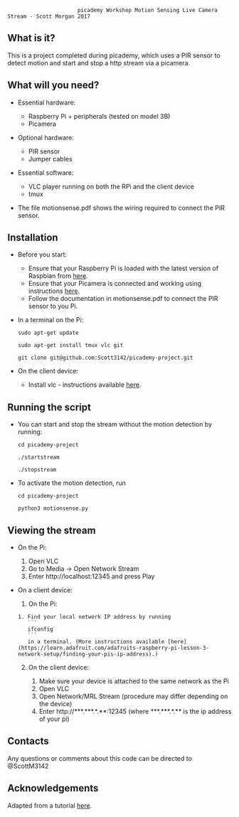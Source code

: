 
                          picademy Workshop Motion Sensing Live Camera Stream - Scott Morgan 2017

  What is it?
  -----------


  This is a project completed during picademy, which uses a PIR sensor to detect motion and start and stop a http stream via a picamera. 


  What will you need?
  -------------


  - Essential hardware:

    - Raspberry Pi + peripherals (tested on model 3B)
    - Picamera

  - Optional hardware:

    - PIR sensor
    - Jumper cables

  - Essential software:

    - VLC player running on both the RPi and the client device
    - tmux

  - The file motionsense.pdf shows the wiring required to connect the PIR sensor. 

  
  Installation
  ------------


  - Before you start:

     - Ensure that your Raspberry Pi is loaded with the latest version of Raspbian from [here](https://www.raspberrypi.org/downloads/).
     - Ensure that your Picamera is connected and working using instructions [here](https://www.raspberrypi.org/learning/getting-started-with-picamera/).     
     - Follow the documentation in motionsense.pdf to connect the PIR sensor to you Pi. 

  - In a terminal on the Pi:

    ```sudo apt-get update```


    ```sudo apt-get install tmux vlc git```


    ```git clone git@github.com:Scott3142/picademy-project.git```  

  - On the client device:

    - Install vlc - instructions available [here](https://vlc-media-player.en.softonic.com/).
    

  Running the script
  ------------

  - You can start and stop the stream without the motion detection by running:
    
    ```cd picademy-project```
    
    ```./startstream```

    ```./stopstream```

  - To activate the motion detection, run

    ```cd picademy-project```

    ```python3 motionsense.py```


  Viewing the stream
  ------------

  - On the Pi:

    1. Open VLC
    2. Go to Media -> Open Network Stream
    3. Enter http://localhost:12345 and press Play

  - On a client device:

      1. On the Pi:

        1. Find your local network IP address by running 
           ```
           ifconfig
           ```
           in a terminal. (More instructions available [here](https://learn.adafruit.com/adafruits-raspberry-pi-lesson-3-network-setup/finding-your-pis-ip-address).)

      2. On the client device:

          1. Make sure your device is attached to the same network as the Pi
          2. Open VLC
          3. Open Network/MRL Stream (procedure may differ depending on the device) 
          4. Enter http://\*\*\*.\*\*\*.\*.\*\*:12345 (where \*\*\*.\*\*\*.\*.\*\* is the ip address of your pi)

  Contacts
  --------

  Any questions or comments about this code can be directed to @ScottM3142


  Acknowledgements
  --------

  Adapted from a tutorial [here](http://www.raspberry-projects.com/pi/pi-hardware/raspberry-pi-camera/streaming-video-using-vlc-player).

